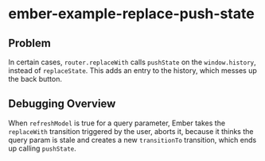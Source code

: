 # ember-example-replace-push-state

## Problem

In certain cases, `router.replaceWith` calls `pushState` on the `window.history`,
instead of `replaceState`. This adds an entry to the history, which messes up
the back button.

## Debugging Overview

When `refreshModel` is true for a query parameter, Ember takes the `replaceWith`
transition triggered by the user, aborts it, because it thinks the query param
is stale and creates a new `transitionTo` transition, which ends up calling
`pushState`.
